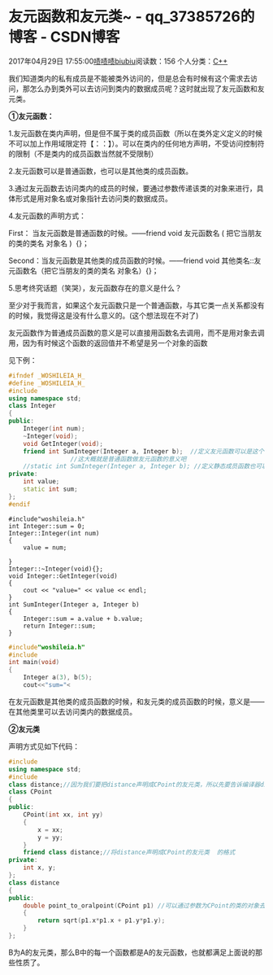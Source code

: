 # 友元函数和友元类~ - qq_37385726的博客 - CSDN博客





2017年04月29日 17:55:00[啧啧啧biubiu](https://me.csdn.net/qq_37385726)阅读数：156
个人分类：[C++](https://blog.csdn.net/qq_37385726/article/category/6862768)









我们知道类内的私有成员是不能被类外访问的，但是总会有时候有这个需求去访问，那怎么办到类外可以去访问到类内的数据成员呢？这时就出现了友元函数和友元类。

**①友元函数：**

1.友元函数在类内声明，但是但不属于类的成员函数（所以在类外定义定义的时候不可以加上作用域限定符【：：】）。可以在类内的任何地方声明，不受访问控制符的限制（不是类内的成员函数当然就不受限制）

2.友元函数可以是普通函数，也可以是其他类的成员函数。

3.通过友元函数去访问类内的成员的时候，要通过参数传递该类的对象来进行，具体形式是用对象名或对象指针去访问类的数据成员。

4.友元函数的声明方式：

First： 当友元函数是普通函数的时候。——friend void 友元函数名 ( 把它当朋友的类的类名 对象名 )  {}；

Second：当友元函数是其他类的成员函数的时候。——friend void 其他类名::友元函数名（把它当朋友的类的类名 对象名）{}；

5.思考终究话题（笑哭），友元函数存在的意义是什么？

至少对于我而言，如果这个友元函数只是一个普通函数，与其它类一点关系都没有的时候，我觉得这是没有什么意义的。(这个想法现在不对了)

友元函数作为普通成员函数的意义是可以直接用函数名去调用，而不是用对象去调用，因为有时候这个函数的返回值并不希望是另一个对象的函数

见下例：




```cpp
#ifndef _WOSHILEIA_H_
#define _WOSHILEIA_H_
#include
using namespace std;
class Integer
{
public:
	Integer(int num);
	~Integer(void);
	void GetInteger(void);
	friend int SumInteger(Integer a, Integer b);  //定义友元函数可以是这个函数被调用的时候只要给到函数名，不用是某个对象的函数
				 //这大概就是普通函数做友元函数的意义吧
	//static int SumInteger(Integer a, Integer b); //定义静态成员函数也可以使这个函数被调用的时候不用用对象去调用，而是用类名去调用
private:
	int value;
	static int sum;
};
#endif
```



```
#include"woshileia.h"
int Integer::sum = 0;
Integer::Integer(int num)
{
	value = num;
	
}
Integer::~Integer(void){};
void Integer::GetInteger(void)
{
	cout << "value=" << value << endl;
}
int SumInteger(Integer a, Integer b)
{
	Integer::sum = a.value + b.value;
	return Integer::sum;
}
```



```cpp
#include"woshileia.h"
#include
int main(void)
{
	Integer a(3), b(5);
	cout<<"sum="<
```





在友元函数是其他类的成员函数的时候，和友元类的成员函数的时候，意义是——在其他类里可以去访问类内的数据成员。




**②友元类**

声明方式见如下代码：




```cpp
#include
using namespace std;
#include
class distance;//因为我们要把distance声明成CPoint的友元类，所以先要告诉编译器distance是一个类。
class CPoint
{
public:
	CPoint(int xx, int yy)
	{
		x = xx;
		y = yy;
	}
	friend class distance;//将distance声明成CPoint的友元类  的格式
private:
	int x, y;
};
class distance
{
public:
	double point_to_oralpoint(CPoint p1) //可以通过参数为CPoint的类的对象去访问CPoint中的数据成员
	{
		return sqrt(p1.x*p1.x + p1.y*p1.y);
	}
};
```





B为A的友元类，那么B中的每一个函数都是A的友元函数，也就都满足上面说的那些性质了。



